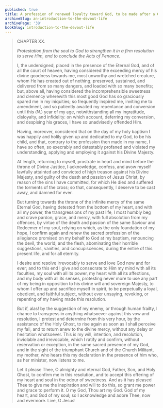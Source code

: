 ```yaml
---
published: true
title: A profession of renewed loyalty toward God, to be made after a General Confession
archiveSlug: an-introduction-to-the-devout-life
archivePage: '38'
bookSlug: introduction-to-the-devout-life
---
```


> CHAPTER XX.
>
> *Protestation from the soul to God to strengthen it in a firm resolution to serve Him, and to conclude the Acts of Penance.*
>
> I, the undersigned, placed in the presence of the Eternal God, and of all the court of heaven, having considered the exceeding mercy of his divine goodness towards me, most unworthy and wretched creature, whom He has created out of nothing; preserved, sustained, and delivered from so many dangers, and loaded with so many benefits; but, above all, having considered the incomprehensible sweetness and clemency wherewith this most good God has so graciously spared me in my iniquities; so frequently inspired me, inviting me to amendment, and so patiently awaited my repentance and conversion until this (*N*.) year of my age, notwithstanding all my ingratitude, disloyalty, and infidelity: on which account, deferring my conversion, and despising his graces, I have so unadvisedly offended Him.
>
> Having, moreover, considered that on the day of my holy baptism I was happily and holily given up and dedicated to my God, to be his child, and that, contrary to the profession then made in my name, I have so often, so execrably and detestably profaned and violated my understanding, applying and employing it against his Divine Majesty.
>
> At length, returning to myself, prostrate in heart and mind before the throne of Divine Justice, I acknowledge, confess, and avow myself lawfully attainted and convicted of high treason against his Divine Majesty, and guilty of the death and passion of Jesus Christ, by reason of the sins I have committed, for which He died and suffered the torments of the cross; so that, consequently, I deserve to be cast away, and damned for ever.
>
> But turning towards the throne of the infinite mercy of the same Eternal God, having detested from the bottom of my heart, and with all my power, the transgressions of my past life, I most humbly beg and crave pardon, grace, and mercy, with full absolution from my offences, by virtue of the death and passion of the same Saviour and Redeemer of my soul, relying on which, as the only foundation of my hope, I confirm again and renew the sacred profession of the allegiance promised on my behalf to God at my baptism, renouncing the devil, the world, and the flesh, abominating their horrible suggestions, vanities, and concupiscences, during the entire of this present life, and for all eternity.
>
> I desire and resolve irrevocably to serve and love God now and for ever; and to this end I give and consecrate to Him my mind with all its faculties, my soul with all its power, my heart with all its affections, and my body with all its senses, protesting never more to use any part of my being in opposition to his divine will and sovereign Majesty, to whom I offer up and sacrifice myself in spirit, to be perpetually a loyal, obedient, and faithful subject, without ever unsaying, revoking, or repenting of my having made this resolution.
>
> But if, alas! by the suggestion of my enemy, or through human frailty, I chance to transgress in anything whatsoever against this vow and resolution, I protest and determine from this very hour, by the assistance of the Holy Ghost, to rise again as soon as I shall perceive my fall, and to return anew to the divine mercy, without any delay or hesitation whatsoever. This is my will, intention, and resolution, inviolable and irrevocable, which I ratify and confirm, without reservation or exception, in the same sacred presence of my God, and in the sight of the triumphant Church and of the Church Militant, my mother, who hears this my declaration in the presence of him who, as her minister, now listens to me.
>
> Let it please Thee, O almighty and eternal God, Father, Son, and Holy Ghost, to confirm me in this resolution, and to accept this offering of my heart and soul in the odour of sweetness. And as it has pleased Thee to give me the inspiration and will to do this, so grant me power and grace to perform it. O my God, Thou art my God. God of my heart, and God of my soul; so I acknowledge and adore Thee, now and evermore. Live, O Jesus!
